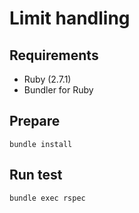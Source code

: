 # Limit handling

## Requirements
- Ruby (2.7.1)
- Bundler for Ruby

## Prepare
```
bundle install
```

## Run test
```
bundle exec rspec
```